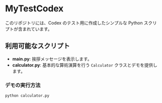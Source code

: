 # MyTestCodex

このリポジトリには、Codex のテスト用に作成したシンプルな Python スクリプトが含まれています。

## 利用可能なスクリプト

- **main.py**: 挨拶メッセージを表示します。
- **calculator.py**: 基本的な算術演算を行う `Calculator` クラスとデモを提供します。

### デモの実行方法

```bash
python calculator.py
```
